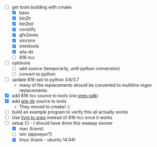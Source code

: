 - [ ] get tools building with cmake
  - [x] bass
  - [x] bin2h
  - [x] bin2txt
  - [x] constify
  - [x] gfx2snes
  - [x] smconv
  - [x] snestools
  - [x] wla-dx
  - [ ] 816-tcc
- [ ] optimore
  - [ ] add source (temporarily, until python conversion)
  - [ ] convert to python
- [ ] update 816-opt to python 3.6/3.7
  - many of the replacements should be converted to multiline regex replacements
- [x] add 816-tcc source to tools (via [snes-sdk](https://github.com/optixx/snes-sdk))
- [x] add [wla-dx](https://github.com/vhelin/wla-dx) source to tools
  - They moved to cmake! :)
- [ ] build an example program to verify this all actually works
- [ ] Use [llvm to snes](https://github.com/luizperes/llvm-to-snes) instead of 816-tcc once it works
- [ ] setup CI - I should have done this waaaay sooner
  - [x] mac (travis)
  - [ ] win (appveyor?)
  - [x] linux (travis - ubuntu 14.04)
